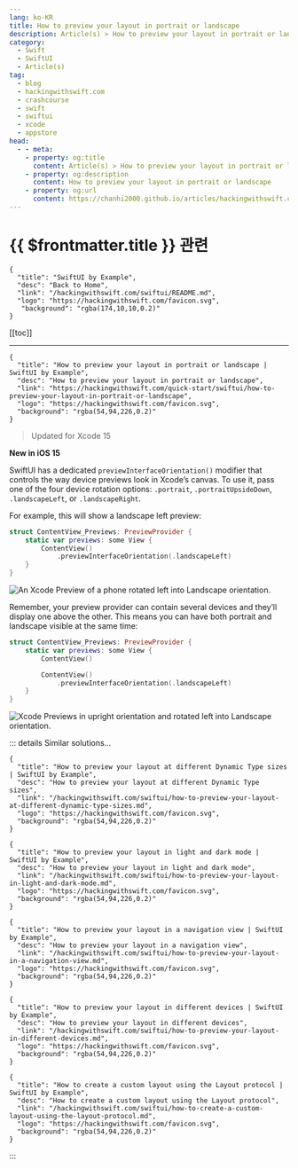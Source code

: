 ```yaml
---
lang: ko-KR
title: How to preview your layout in portrait or landscape
description: Article(s) > How to preview your layout in portrait or landscape
category:
  - Swift
  - SwiftUI
  - Article(s)
tag: 
  - blog
  - hackingwithswift.com
  - crashcourse
  - swift
  - swiftui
  - xcode
  - appstore
head:
  - - meta:
    - property: og:title
      content: Article(s) > How to preview your layout in portrait or landscape
    - property: og:description
      content: How to preview your layout in portrait or landscape
    - property: og:url
      content: https://chanhi2000.github.io/articles/hackingwithswift.com/swiftui/how-to-preview-your-layout-in-portrait-or-landscape.html
---
```


# {{ $frontmatter.title }} 관련

```component VPCard
{
  "title": "SwiftUI by Example",
  "desc": "Back to Home",
  "link": "/hackingwithswift.com/swiftui/README.md",
  "logo": "https://hackingwithswift.com/favicon.svg",
   "background": "rgba(174,10,10,0.2)"
}
```

[[toc]]

---

```component VPCard
{
  "title": "How to preview your layout in portrait or landscape | SwiftUI by Example",
  "desc": "How to preview your layout in portrait or landscape",
  "link": "https://hackingwithswift.com/quick-start/swiftui/how-to-preview-your-layout-in-portrait-or-landscape",
  "logo": "https://hackingwithswift.com/favicon.svg",
  "background": "rgba(54,94,226,0.2)"
}
```

> Updated for Xcode 15

**New in iOS 15**

SwiftUI has a dedicated `previewInterfaceOrientation()` modifier that controls the way device previews look in Xcode’s canvas. To use it, pass one of the four device rotation options: `.portrait`, `.portraitUpsideDown`, `.landscapeLeft`, or `.landscapeRight`.

For example, this will show a landscape left preview:

```swift
struct ContentView_Previews: PreviewProvider {
    static var previews: some View {
        ContentView()
            .previewInterfaceOrientation(.landscapeLeft)
    }
}
```

![An Xcode Preview of a phone rotated left into Landscape orientation.](https://hackingwithswift.com/img/books/quick-start/swiftui/how-to-preview-your-layout-in-portrait-or-landscape-1~dark@2x.png)

Remember, your preview provider can contain several devices and they’ll display one above the other. This means you can have both portrait and landscape visible at the same time:

```swift
struct ContentView_Previews: PreviewProvider {
    static var previews: some View {
        ContentView()

        ContentView()
            .previewInterfaceOrientation(.landscapeLeft)
    }
}
```

![Xcode Previews in upright orientation and rotated left into Landscape orientation.](https://hackingwithswift.com/img/books/quick-start/swiftui/how-to-preview-your-layout-in-portrait-or-landscape-2~dark@2x.png)

::: details Similar solutions…

```component VPCard
{
  "title": "How to preview your layout at different Dynamic Type sizes | SwiftUI by Example",
  "desc": "How to preview your layout at different Dynamic Type sizes",
  "link": "/hackingwithswift.com/swiftui/how-to-preview-your-layout-at-different-dynamic-type-sizes.md",
  "logo": "https://hackingwithswift.com/favicon.svg",
  "background": "rgba(54,94,226,0.2)"
}
```

```component VPCard
{
  "title": "How to preview your layout in light and dark mode | SwiftUI by Example",
  "desc": "How to preview your layout in light and dark mode",
  "link": "/hackingwithswift.com/swiftui/how-to-preview-your-layout-in-light-and-dark-mode.md",
  "logo": "https://hackingwithswift.com/favicon.svg",
  "background": "rgba(54,94,226,0.2)"
}
```

```component VPCard
{
  "title": "How to preview your layout in a navigation view | SwiftUI by Example",
  "desc": "How to preview your layout in a navigation view",
  "link": "/hackingwithswift.com/swiftui/how-to-preview-your-layout-in-a-navigation-view.md",
  "logo": "https://hackingwithswift.com/favicon.svg",
  "background": "rgba(54,94,226,0.2)"
}
```

```component VPCard
{
  "title": "How to preview your layout in different devices | SwiftUI by Example",
  "desc": "How to preview your layout in different devices",
  "link": "/hackingwithswift.com/swiftui/how-to-preview-your-layout-in-different-devices.md",
  "logo": "https://hackingwithswift.com/favicon.svg",
  "background": "rgba(54,94,226,0.2)"
}
```

```component VPCard
{
  "title": "How to create a custom layout using the Layout protocol | SwiftUI by Example",
  "desc": "How to create a custom layout using the Layout protocol",
  "link": "/hackingwithswift.com/swiftui/how-to-create-a-custom-layout-using-the-layout-protocol.md",
  "logo": "https://hackingwithswift.com/favicon.svg",
  "background": "rgba(54,94,226,0.2)"
}
```

:::

